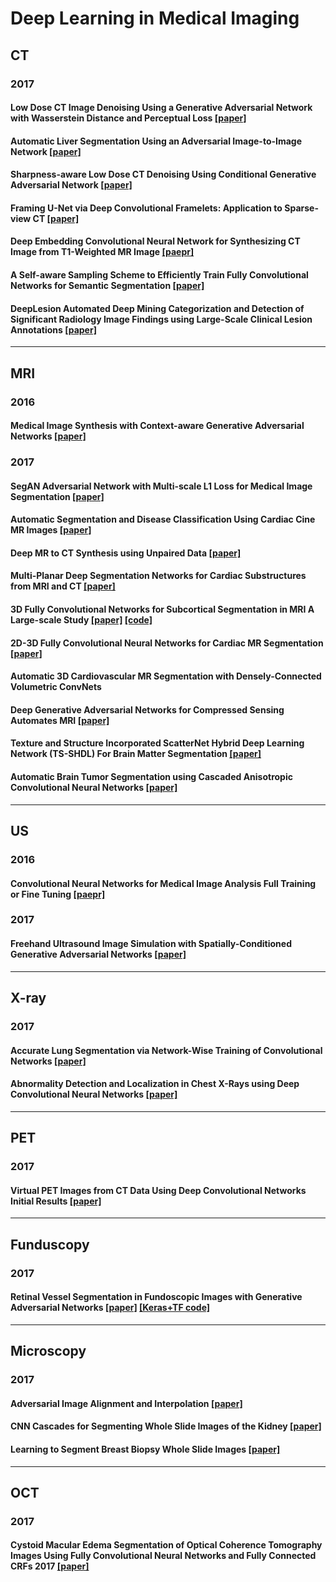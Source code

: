 # Deep Learning in Medical Imaging

## CT
### 2017
#### Low Dose CT Image Denoising Using a Generative Adversarial Network with Wasserstein Distance and Perceptual Loss [[paper]](https://arxiv.org/abs/1708.00961)
#### Automatic Liver Segmentation Using an Adversarial Image-to-Image Network [[paper]](https://arxiv.org/abs/1707.08037)
#### Sharpness-aware Low Dose CT Denoising Using Conditional Generative Adversarial Network [[paper]](https://arxiv.org/abs/1708.06453)
#### Framing U-Net via Deep Convolutional Framelets: Application to Sparse-view CT [[paper]](https://arxiv.org/abs/1708.08333)
#### Deep Embedding Convolutional Neural Network for Synthesizing CT Image from T1-Weighted MR Image [[paepr]](https://arxiv.org/abs/1709.02073)
#### A Self-aware Sampling Scheme to Efficiently Train Fully Convolutional Networks for Semantic Segmentation [[paper]](https://arxiv.org/abs/1709.02764)
#### DeepLesion Automated Deep Mining Categorization and Detection of Significant Radiology Image Findings using Large-Scale Clinical Lesion Annotations [[paper]](https://arxiv.org/abs/1710.01766)
----------------------------------------------------------------------------------------------------------------------------------------
## MRI
### 2016
#### Medical Image Synthesis with Context-aware Generative Adversarial Networks [[paper]](https://arxiv.org/abs/1612.05362)

### 2017
#### SegAN Adversarial Network with Multi-scale L1 Loss for Medical Image Segmentation [[paper]](https://arxiv.org/abs/1706.01805)
#### Automatic Segmentation and Disease Classification Using Cardiac Cine MR Images [[paper]](https://arxiv.org/abs/1708.01141)
#### Deep MR to CT Synthesis using Unpaired Data [[paper]](https://arxiv.org/abs/1708.01155)
#### Multi-Planar Deep Segmentation Networks for Cardiac Substructures from MRI and CT [[paper]](https://arxiv.org/abs/1708.00983)
#### 3D Fully Convolutional Networks for Subcortical Segmentation in MRI A Large-scale Study [[paper]](http://www.sciencedirect.com/science/article/pii/S1053811917303324) [[code]](https://github.com/josedolz/LiviaNET)
#### 2D-3D Fully Convolutional Neural Networks for Cardiac MR Segmentation [[paper]](https://arxiv.org/abs/1707.09813)
#### Automatic 3D Cardiovascular MR Segmentation with Densely-Connected Volumetric ConvNets
#### Deep Generative Adversarial Networks for Compressed Sensing Automates MRI [[paper]](https://arxiv.org/abs/1706.00051)
#### Texture and Structure Incorporated ScatterNet Hybrid Deep Learning Network (TS-SHDL) For Brain Matter Segmentation [[paper]](https://arxiv.org/abs/1708.09300)
#### Automatic Brain Tumor Segmentation using Cascaded Anisotropic Convolutional Neural Networks [[paper]](https://arxiv.org/abs/1709.00382)
----------------------------------------------------------------------------------------------------------------------------------------
## US
### 2016
#### Convolutional Neural Networks for Medical Image Analysis Full Training or Fine Tuning [[paepr]](https://arxiv.org/abs/1706.00712)

### 2017
#### Freehand Ultrasound Image Simulation with Spatially-Conditioned Generative Adversarial Networks [[paper]](https://arxiv.org/abs/1707.05392)
----------------------------------------------------------------------------------------------------------------------------------------
## X-ray
### 2017
#### Accurate Lung Segmentation via Network-Wise Training of Convolutional Networks [[paper]](https://arxiv.org/abs/1708.00710)
#### Abnormality Detection and Localization in Chest X-Rays using Deep Convolutional Neural Networks [[paper]](https://arxiv.org/abs/1705.09850)
----------------------------------------------------------------------------------------------------------------------------------------
## PET
### 2017
#### Virtual PET Images from CT Data Using Deep Convolutional Networks Initial Results [[paper]](https://arxiv.org/abs/1707.09585)
----------------------------------------------------------------------------------------------------------------------------------------
## Funduscopy
### 2017
#### Retinal Vessel Segmentation in Fundoscopic Images with Generative Adversarial Networks [[paper]](https://arxiv.org/abs/1706.09318) [[Keras+TF code]](https://bitbucket.org/woalsdnd/v-gan)
----------------------------------------------------------------------------------------------------------------------------------------
##  Microscopy
### 2017
#### Adversarial Image Alignment and Interpolation [[paper]](https://arxiv.org/abs/1707.00067)
#### CNN Cascades for Segmenting Whole Slide Images of the Kidney [[paper]](https://arxiv.org/abs/1708.00251)
#### Learning to Segment Breast Biopsy Whole Slide Images [[paper]](https://arxiv.org/abs/1709.02554)
----------------------------------------------------------------------------------------------------------------------------------------
## OCT
### 2017
#### Cystoid Macular Edema Segmentation of Optical Coherence Tomography Images Using Fully Convolutional Neural Networks and Fully Connected CRFs 2017 [[paper]](https://arxiv.org/abs/1709.05324)
